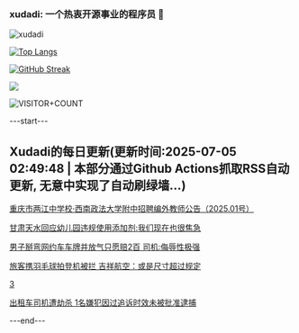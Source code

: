 ### xudadi: 一个热衷开源事业的程序员 👋

![xudadi](https://github-readme-stats-git-masterorgs-github-readme-stats-team.vercel.app/api?username=xudadi)

[![Top Langs](https://github-readme-stats.vercel.app/api/top-langs/?username=xudadi)](https://github.com/anuraghazra/github-readme-stats)

[![GitHub Streak](https://streak-stats.demolab.com?user=xudadi&locale=zh_Hans)](https://git.io/streak-stats)

![](https://raw.githubusercontent.com/xudadi/xudadi/main/assets/github-contribution-grid-snake.svg)

![VISITOR+COUNT](https://komarev.com/ghpvc/?username=xudadi&label=VISITOR+COUNT)


---start---

## Xudadi的每日更新(更新时间:2025-07-05 02:49:48 | 本部分通过Github Actions抓取RSS自动更新, 无意中实现了自动刷绿墙...)

[重庆市两江中学校·西南政法大学附中招聘编外教师公告（2025.01号）](https://www.gongkaoleida.com/article/2492062)

[甘肃天水回应幼儿园违规使用添加剂:我们现在也很焦急](https://m.163.com/news/article/K3L30TVQ0534P59R.html)

[男子掰弯网约车车牌并放气只愿赔2百 司机:侮辱性极强](https://m.163.com/news/article/K3IKQVR70514R9OJ.html)

[旅客携羽毛球拍登机被拦 吉祥航空：或是尺寸超过规定](https://m.163.com/news/article/K3KV9RUO053469M5.html)

[3](https://m.163.com/touch/news/sub/domestic)

[出租车司机遭劫杀 1名嫌犯因过追诉时效未被批准逮捕](https://m.163.com/news/article/K3K04IOJ0512D3VJ.html)

---end---
